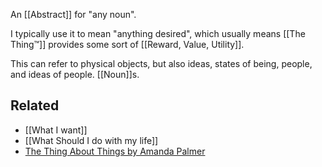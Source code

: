 An [[Abstract]] for "any noun".

I typically use it to mean "anything desired", which usually means [[The Thing™]] provides some sort of [[Reward, Value, Utility]].

This can refer to physical objects, but also ideas, states of being, people, and ideas of people. [[Noun]]s.

Related
---
- [[What I want]]
- [[What Should I do with my life]]
- [The Thing About Things by Amanda Palmer](https://youtu.be/s-1h6RAStl4)